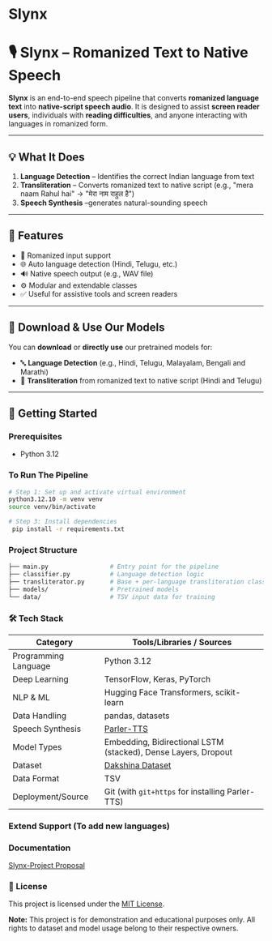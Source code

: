 # Slynx


# 🎙️ Slynx – Romanized Text to Native Speech

**Slynx** is an end-to-end speech pipeline that converts **romanized language text** into **native-script speech audio**. It is designed to assist **screen reader users**, individuals with **reading difficulties**, and anyone interacting with languages in romanized form.

---

## 💡 What It Does

1. **Language Detection** – Identifies the correct Indian language from text
2. **Transliteration** – Converts romanized text to native script (e.g., "mera naam Rahul hai" → "मेरा नाम राहुल है")
3. **Speech Synthesis** –generates natural-sounding speech

---

## 🧩 Features

- 📝 Romanized input support
- 🌐 Auto language detection (Hindi, Telugu, etc.)
- 🔊 Native speech output (e.g., WAV file)
- ⚙️ Modular and extendable classes
- ✅ Useful for assistive tools and screen readers

---

## 🔽 Download & Use Our Models

You can **download** or **directly use** our pretrained models for:

- 🔤 **Language Detection** (e.g., Hindi, Telugu, Malayalam, Bengali and Marathi)
- 🔁 **Transliteration** from romanized text to native script (Hindi and Telugu)

---

## 🚀 Getting Started

### Prerequisites
-  Python 3.12


### To Run The Pipeline
```bash
# Step 1: Set up and activate virtual environment
python3.12.10 -m venv venv
source venv/bin/activate

# Step 3: Install dependencies
 pip install -r requirements.txt
```

### Project Structure
```bash
├── main.py                 # Entry point for the pipeline
├── classifier.py           # Language detection logic
├── transliterator.py       # Base + per-language transliteration classes
├── models/                 # Pretrained models
└── data/                   # TSV input data for training 
```

### 🛠️ Tech Stack

| Category            | Tools/Libraries / Sources                                                        |
|---------------------|----------------------------------------------------------------------------------|
| Programming Language| Python 3.12                                                                      |
| Deep Learning       | TensorFlow, Keras, PyTorch                                                       |
| NLP & ML            | Hugging Face Transformers, scikit-learn                                          |
| Data Handling       | pandas, datasets                                                                 |
| Speech Synthesis    | [Parler-TTS](https://github.com/huggingface/parler-tts)                          |
| Model Types         | Embedding, Bidirectional LSTM (stacked), Dense Layers, Dropout                   |
| Dataset             | [Dakshina Dataset](https://github.com/google-research-datasets/dakshina)         |
| Data Format         | TSV                                                                              |
| Deployment/Source   | Git (with `git+https` for installing Parler-TTS)                                 |

### Extend Support (To add new languages)

### Documentation

[Slynx-Project Proposal](/Slynx-Project_Proposal%20(1).pdf)

### 📄 License

This project is licensed under the [MIT License](https://opensource.org/licenses/MIT).

**Note:** This project is for demonstration and educational purposes only. All rights to dataset and model usage belong to their respective owners.




